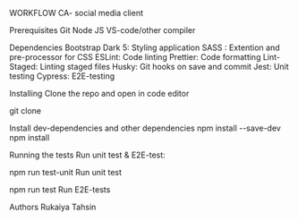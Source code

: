 WORKFLOW CA- social media client

Prerequisites Git Node JS VS-code/other compiler

Dependencies Bootstrap Dark 5: Styling application SASS : Extention and pre-processor for CSS ESLint: Code linting Prettier: Code formatting Lint-Staged: Linting staged files Husky: Git hooks on save and commit Jest: Unit testing Cypress: E2E-testing

Installing Clone the repo and open in code editor 

git clone 

Install dev-dependencies and other dependencies npm install --save-dev npm install

Running the tests Run unit test & E2E-test:

npm run test-unit Run unit test

npm run test Run E2E-tests

Authors Rukaiya Tahsin
